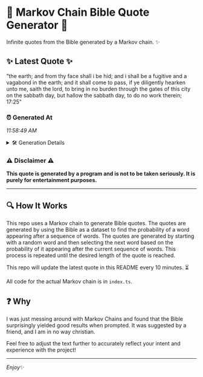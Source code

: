 # 📖 Markov Chain Bible Quote Generator 📖

Infinite quotes from the Bible generated by a Markov chain. ✨

## ✨ Latest Quote ✨
"the earth; and from thy face shall i be hid; and i shall be a fugitive and a vagabond in the earth; and it shall come to pass, if ye diligently hearken unto me, saith the lord, to bring in no burden through the gates of this city on the sabbath day, but hallow the sabbath day, to do no work therein; 17:25"

### ⏰ Generated At
*11:58:49 AM*

<details>
    <summary>🛠️ Generation Details</summary>
    <p>
        <strong>🌱 Seed:</strong> the<br>
        <strong>🔄 Iterations:</strong> 62<br>
        <strong>📜 Context History:</strong><br>[ the ]: earth;<br>[ the, earth; ]: and<br>[ the, earth;, and ]: from<br>[ the, earth;, and, from ]: thy<br>[ the, earth;, and, from, thy ]: face<br>[ the, earth;, and, from, thy, face ]: shall<br>[ earth;, and, from, thy, face, shall ]: i<br>[ and, from, thy, face, shall, i ]: be<br>[ from, thy, face, shall, i, be ]: hid;<br>[ thy, face, shall, i, be, hid; ]: and<br>[ face, shall, i, be, hid;, and ]: i<br>[ shall, i, be, hid;, and, i ]: shall<br>[ i, be, hid;, and, i, shall ]: be<br>[ be, hid;, and, i, shall, be ]: a<br>[ hid;, and, i, shall, be, a ]: fugitive<br>[ and, i, shall, be, a, fugitive ]: and<br>[ i, shall, be, a, fugitive, and ]: a<br>[ shall, be, a, fugitive, and, a ]: vagabond<br>[ be, a, fugitive, and, a, vagabond ]: in<br>[ a, fugitive, and, a, vagabond, in ]: the<br>[ fugitive, and, a, vagabond, in, the ]: earth;<br>[ and, a, vagabond, in, the, earth; ]: and<br>[ a, vagabond, in, the, earth;, and ]: it<br>[ vagabond, in, the, earth;, and, it ]: shall<br>[ in, the, earth;, and, it, shall ]: come<br>[ the, earth;, and, it, shall, come ]: to<br>[ earth;, and, it, shall, come, to ]: pass,<br>[ and, it, shall, come, to, pass, ]: if<br>[ it, shall, come, to, pass,, if ]: ye<br>[ shall, come, to, pass,, if, ye ]: diligently<br>[ come, to, pass,, if, ye, diligently ]: hearken<br>[ to, pass,, if, ye, diligently, hearken ]: unto<br>[ pass,, if, ye, diligently, hearken, unto ]: me,<br>[ if, ye, diligently, hearken, unto, me, ]: saith<br>[ ye, diligently, hearken, unto, me,, saith ]: the<br>[ diligently, hearken, unto, me,, saith, the ]: lord,<br>[ hearken, unto, me,, saith, the, lord, ]: to<br>[ unto, me,, saith, the, lord,, to ]: bring<br>[ me,, saith, the, lord,, to, bring ]: in<br>[ saith, the, lord,, to, bring, in ]: no<br>[ the, lord,, to, bring, in, no ]: burden<br>[ lord,, to, bring, in, no, burden ]: through<br>[ to, bring, in, no, burden, through ]: the<br>[ bring, in, no, burden, through, the ]: gates<br>[ in, no, burden, through, the, gates ]: of<br>[ no, burden, through, the, gates, of ]: this<br>[ burden, through, the, gates, of, this ]: city<br>[ through, the, gates, of, this, city ]: on<br>[ the, gates, of, this, city, on ]: the<br>[ gates, of, this, city, on, the ]: sabbath<br>[ of, this, city, on, the, sabbath ]: day,<br>[ this, city, on, the, sabbath, day, ]: but<br>[ city, on, the, sabbath, day,, but ]: hallow<br>[ on, the, sabbath, day,, but, hallow ]: the<br>[ the, sabbath, day,, but, hallow, the ]: sabbath<br>[ sabbath, day,, but, hallow, the, sabbath ]: day,<br>[ day,, but, hallow, the, sabbath, day, ]: to<br>[ but, hallow, the, sabbath, day,, to ]: do<br>[ hallow, the, sabbath, day,, to, do ]: no<br>[ the, sabbath, day,, to, do, no ]: work<br>[ sabbath, day,, to, do, no, work ]: therein;<br>[ day,, to, do, no, work, therein; ]: 17:25<br>
    </p>
</details>

### ⚠️ Disclaimer ⚠️
**This quote is generated by a program and is not to be taken seriously. It is purely for entertainment purposes.**

---

## 🔍 How It Works

This repo uses a Markov chain to generate Bible quotes. The quotes are generated by using the Bible as a dataset to find the probability of a word appearing after a sequence of words. The quotes are generated by starting with a random word and then selecting the next word based on the probability of it appearing after the current sequence of words. This process is repeated until the desired length of the quote is reached.

This repo will update the latest quote in this README every 10 minutes. ⏳

All code for the actual Markov chain is in `index.ts`.

## ❓ Why

I was just messing around with Markov Chains and found that the Bible surprisingly yielded good results when prompted. 
It was suggested by a friend, and I am in no way christian.

Feel free to adjust the text further to accurately reflect your intent and experience with the project!

---

*Enjoy*✨
